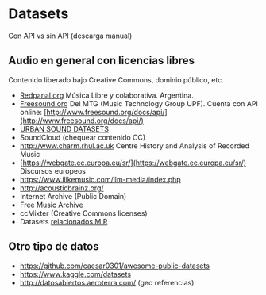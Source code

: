 # Datasets

Con API vs sin API (descarga manual)

## Audio en general con licencias libres

Contenido liberado bajo Creative Commons, dominio público, etc.

* [Redpanal.org](http://redpanal.org/) Música Libre y colaborativa. Argentina.
* [Freesound.org](http://www.freesound.org/) Del MTG (Music Technology Group UPF). Cuenta con API online: [http://www.freesound.org/docs/api/](http://www.freesound.org/docs/api/)
* [URBAN SOUND DATASETS](https://serv.cusp.nyu.edu/projects/urbansounddataset/)
* SoundCloud (chequear contenido CC)
* http://www.charm.rhul.ac.uk Centre History and Analysis of Recorded Music
* [https://webgate.ec.europa.eu/sr/](https://webgate.ec.europa.eu/sr/) Discursos europeos
* https://www.ilikemusic.com/ilm-media/index.php
* http://acousticbrainz.org/
* Internet Archive (Public Domain)
* Free Music Archive
* ccMixter (Creative Commons licenses)
* Datasets [relacionados MIR](http://www.audiocontentanalysis.org/data-sets/)

## Otro tipo de datos

* https://github.com/caesar0301/awesome-public-datasets
* https://www.kaggle.com/datasets
* http://datosabiertos.aeroterra.com/ (geo referencias)
